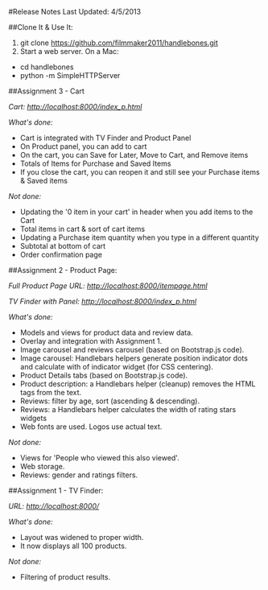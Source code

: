 #Release Notes
Last Updated: 4/5/2013

##Clone It & Use It:
1. git clone https://github.com/filmmaker2011/handlebones.git
2. Start a web server. On a Mac:

- cd handlebones
- python -m SimpleHTTPServer

##Assignment 3 - Cart

_Cart: [http://localhost:8000/index_p.html](http://localhost:8000/cart.html)_

_What's done:_
- Cart is integrated with TV Finder and Product Panel
- On Product panel, you can add to cart
- On the cart, you can Save for Later, Move to Cart, and Remove items
- Totals of Items for Purchase and Saved Items
- If you close the cart, you can reopen it and still see your Purchase items & Saved items

_Not done:_
- Updating the '0 item in your cart' in header when you add items to the Cart
- Total items in cart & sort of cart items
- Updating a Purchase item quantity when you type in a different quantity
- Subtotal at bottom of cart
- Order confirmation page

##Assignment 2 - Product Page:

_Full Product Page URL: [http://localhost:8000/itempage.html](http://localhost:8000/itempage.html)_

_TV Finder with Panel: [http://localhost:8000/index_p.html](http://localhost:8000/index_p.html)_

_What's done:_
- Models and views for product data and review data.
- Overlay and integration with Assignment 1.
- Image carousel and reviews carousel (based on Bootstrap.js code).
- Image carousel: Handlebars helpers generate position indicator dots and calculate with of indicator widget (for CSS centering).
- Product Details tabs (based on Bootstrap.js code).
- Product description: a Handlebars helper (cleanup) removes the HTML tags from the text.
- Reviews: filter by age, sort (ascending & descending).
- Reviews: a Handlebars helper calculates the width of rating stars widgets
- Web fonts are used. Logos use actual text.

_Not done:_
- Views for 'People who viewed this also viewed'.
- Web storage.
- Reviews: gender and ratings filters.

##Assignment 1 - TV Finder:

_URL: [http://localhost:8000/](http://localhost:8000/)_

_What's done:_
- Layout was widened to proper width.
- It now displays all 100 products.

_Not done:_
- Filtering of product results.
